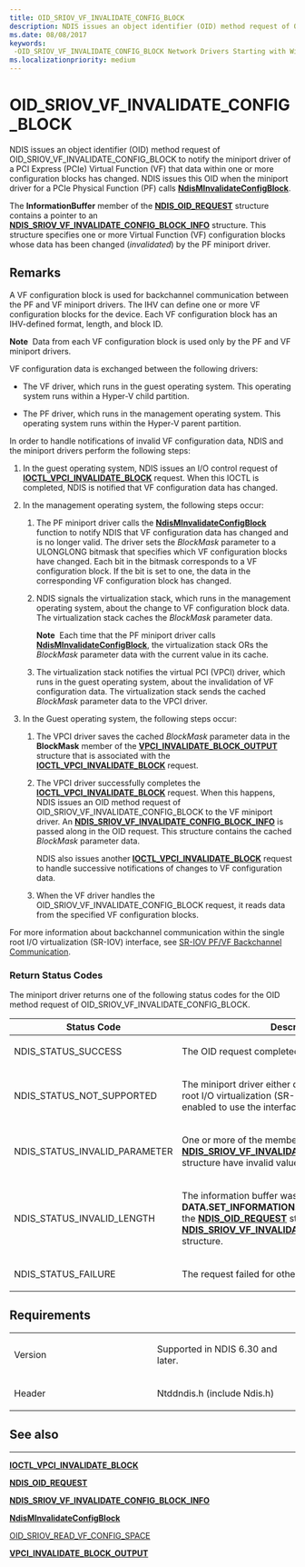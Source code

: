 ```yaml
---
title: OID_SRIOV_VF_INVALIDATE_CONFIG_BLOCK
description: NDIS issues an object identifier (OID) method request of OID_SRIOV_VF_INVALIDATE_CONFIG_BLOCK to notify the miniport driver of a PCI Express (PCIe) Virtual Function (VF) that data within one or more configuration blocks has changed.
ms.date: 08/08/2017
keywords: 
 -OID_SRIOV_VF_INVALIDATE_CONFIG_BLOCK Network Drivers Starting with Windows Vista
ms.localizationpriority: medium
---
```


# OID\_SRIOV\_VF\_INVALIDATE\_CONFIG\_BLOCK


NDIS issues an object identifier (OID) method request of OID\_SRIOV\_VF\_INVALIDATE\_CONFIG\_BLOCK to notify the miniport driver of a PCI Express (PCIe) Virtual Function (VF) that data within one or more configuration blocks has changed. NDIS issues this OID when the miniport driver for a PCIe Physical Function (PF) calls [**NdisMInvalidateConfigBlock**](/windows-hardware/drivers/ddi/ndis/nf-ndis-ndisminvalidateconfigblock).

The **InformationBuffer** member of the [**NDIS\_OID\_REQUEST**](/windows-hardware/drivers/ddi/ndis/ns-ndis-_ndis_oid_request) structure contains a pointer to an [**NDIS\_SRIOV\_VF\_INVALIDATE\_CONFIG\_BLOCK\_INFO**](/windows-hardware/drivers/ddi/ntddndis/ns-ntddndis-_ndis_sriov_vf_invalidate_config_block_info) structure. This structure specifies one or more Virtual Function (VF) configuration blocks whose data has been changed (*invalidated*) by the PF miniport driver.

## Remarks

A VF configuration block is used for backchannel communication between the PF and VF miniport drivers. The IHV can define one or more VF configuration blocks for the device. Each VF configuration block has an IHV-defined format, length, and block ID.

**Note**  Data from each VF configuration block is used only by the PF and VF miniport drivers.

 

VF configuration data is exchanged between the following drivers:

-   The VF driver, which runs in the guest operating system. This operating system runs within a Hyper-V child partition.

-   The PF driver, which runs in the management operating system. This operating system runs within the Hyper-V parent partition.

In order to handle notifications of invalid VF configuration data, NDIS and the miniport drivers perform the following steps:

1.  In the guest operating system, NDIS issues an I/O control request of [**IOCTL\_VPCI\_INVALIDATE\_BLOCK**](/windows-hardware/drivers/ddi/vpci/ni-vpci-ioctl_vpci_invalidate_block) request. When this IOCTL is completed, NDIS is notified that VF configuration data has changed.

2.  In the management operating system, the following steps occur:

    1.  The PF miniport driver calls the [**NdisMInvalidateConfigBlock**](/windows-hardware/drivers/ddi/ndis/nf-ndis-ndisminvalidateconfigblock) function to notify NDIS that VF configuration data has changed and is no longer valid. The driver sets the *BlockMask* parameter to a ULONGLONG bitmask that specifies which VF configuration blocks have changed. Each bit in the bitmask corresponds to a VF configuration block. If the bit is set to one, the data in the corresponding VF configuration block has changed.
    2.  NDIS signals the virtualization stack, which runs in the management operating system, about the change to VF configuration block data. The virtualization stack caches the *BlockMask* parameter data.

        **Note**  Each time that the PF miniport driver calls [**NdisMInvalidateConfigBlock**](/windows-hardware/drivers/ddi/ndis/nf-ndis-ndisminvalidateconfigblock), the virtualization stack ORs the *BlockMask* parameter data with the current value in its cache.

         

    3.  The virtualization stack notifies the virtual PCI (VPCI) driver, which runs in the guest operating system, about the invalidation of VF configuration data. The virtualization stack sends the cached *BlockMask* parameter data to the VPCI driver.

3.  In the Guest operating system, the following steps occur:

    1.  The VPCI driver saves the cached *BlockMask* parameter data in the **BlockMask** member of the [**VPCI\_INVALIDATE\_BLOCK\_OUTPUT**](/windows-hardware/drivers/ddi/vpci/ns-vpci-_vpci_invalidate_block_output) structure that is associated with the [**IOCTL\_VPCI\_INVALIDATE\_BLOCK**](/windows-hardware/drivers/ddi/vpci/ni-vpci-ioctl_vpci_invalidate_block) request.

    2.  The VPCI driver successfully completes the [**IOCTL\_VPCI\_INVALIDATE\_BLOCK**](/windows-hardware/drivers/ddi/vpci/ni-vpci-ioctl_vpci_invalidate_block) request. When this happens, NDIS issues an OID method request of OID\_SRIOV\_VF\_INVALIDATE\_CONFIG\_BLOCK to the VF miniport driver. An [**NDIS\_SRIOV\_VF\_INVALIDATE\_CONFIG\_BLOCK\_INFO**](/windows-hardware/drivers/ddi/ntddndis/ns-ntddndis-_ndis_sriov_vf_invalidate_config_block_info) is passed along in the OID request. This structure contains the cached *BlockMask* parameter data.

        NDIS also issues another [**IOCTL\_VPCI\_INVALIDATE\_BLOCK**](/windows-hardware/drivers/ddi/vpci/ni-vpci-ioctl_vpci_invalidate_block) request to handle successive notifications of changes to VF configuration data.

    3.  When the VF driver handles the OID\_SRIOV\_VF\_INVALIDATE\_CONFIG\_BLOCK request, it reads data from the specified VF configuration blocks.

For more information about backchannel communication within the single root I/O virtualization (SR-IOV) interface, see [SR-IOV PF/VF Backchannel Communication](./sr-iov-pf-vf-backchannel-communication.md).

### Return Status Codes

The miniport driver returns one of the following status codes for the OID method request of OID\_SRIOV\_VF\_INVALIDATE\_CONFIG\_BLOCK.

<table>
<colgroup>
<col width="50%" />
<col width="50%" />
</colgroup>
<thead>
<tr class="header">
<th>Status Code</th>
<th>Description</th>
</tr>
</thead>
<tbody>
<tr class="odd">
<td><p>NDIS_STATUS_SUCCESS</p></td>
<td><p>The OID request completed successfully.</p></td>
</tr>
<tr class="even">
<td><p>NDIS_STATUS_NOT_SUPPORTED</p></td>
<td><p>The miniport driver either does not support the single root I/O virtualization (SR-IOV) interface or is not enabled to use the interface.</p></td>
</tr>
<tr class="odd">
<td><p>NDIS_STATUS_INVALID_PARAMETER</p></td>
<td><p>One or more of the members of the <a href="/windows-hardware/drivers/ddi/ntddndis/ns-ntddndis-_ndis_sriov_vf_invalidate_config_block_info" data-raw-source="[&lt;strong&gt;NDIS_SRIOV_VF_INVALIDATE_CONFIG_BLOCK_INFO&lt;/strong&gt;](/windows-hardware/drivers/ddi/ntddndis/ns-ntddndis-_ndis_sriov_vf_invalidate_config_block_info)"><strong>NDIS_SRIOV_VF_INVALIDATE_CONFIG_BLOCK_INFO</strong></a> structure have invalid values.</p></td>
</tr>
<tr class="even">
<td><p>NDIS_STATUS_INVALID_LENGTH</p></td>
<td><p>The information buffer was too short. NDIS sets the <strong>DATA.SET_INFORMATION.BytesNeeded</strong> member in the <a href="/windows-hardware/drivers/ddi/ndis/ns-ndis-_ndis_oid_request" data-raw-source="[&lt;strong&gt;NDIS_OID_REQUEST&lt;/strong&gt;](/windows-hardware/drivers/ddi/ndis/ns-ndis-_ndis_oid_request)"><strong>NDIS_OID_REQUEST</strong></a> structure to the size of the <a href="/windows-hardware/drivers/ddi/ntddndis/ns-ntddndis-_ndis_sriov_vf_invalidate_config_block_info" data-raw-source="[&lt;strong&gt;NDIS_SRIOV_VF_INVALIDATE_CONFIG_BLOCK_INFO&lt;/strong&gt;](/windows-hardware/drivers/ddi/ntddndis/ns-ntddndis-_ndis_sriov_vf_invalidate_config_block_info)"><strong>NDIS_SRIOV_VF_INVALIDATE_CONFIG_BLOCK_INFO</strong></a> structure.</p></td>
</tr>
<tr class="odd">
<td><p>NDIS_STATUS_FAILURE</p></td>
<td><p>The request failed for other reasons.</p></td>
</tr>
</tbody>
</table>

 

## Requirements

<table>
<colgroup>
<col width="50%" />
<col width="50%" />
</colgroup>
<tbody>
<tr class="odd">
<td><p>Version</p></td>
<td><p>Supported in NDIS 6.30 and later.</p></td>
</tr>
<tr class="even">
<td><p>Header</p></td>
<td>Ntddndis.h (include Ndis.h)</td>
</tr>
</tbody>
</table>

## See also


****
[**IOCTL\_VPCI\_INVALIDATE\_BLOCK**](/windows-hardware/drivers/ddi/vpci/ni-vpci-ioctl_vpci_invalidate_block)

[**NDIS\_OID\_REQUEST**](/windows-hardware/drivers/ddi/ndis/ns-ndis-_ndis_oid_request)

[**NDIS\_SRIOV\_VF\_INVALIDATE\_CONFIG\_BLOCK\_INFO**](/windows-hardware/drivers/ddi/ntddndis/ns-ntddndis-_ndis_sriov_vf_invalidate_config_block_info)

[**NdisMInvalidateConfigBlock**](/windows-hardware/drivers/ddi/ndis/nf-ndis-ndisminvalidateconfigblock)

[OID\_SRIOV\_READ\_VF\_CONFIG\_SPACE](oid-sriov-read-vf-config-space.md)

[**VPCI\_INVALIDATE\_BLOCK\_OUTPUT**](/windows-hardware/drivers/ddi/vpci/ns-vpci-_vpci_invalidate_block_output)

